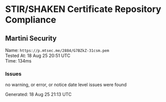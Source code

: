 # STIR/SHAKEN Certificate Repository Compliance

## Martini Security

Name: `https://p.mtsec.me/2884/G7BZkZ-31csm.pem`\
Tested At: 18 Aug 25 20:51 UTC\
Time: 134ms

### Issues

no warning, or error, or notice date level issues were found

Generated: 18 Aug 25 21:13 UTC